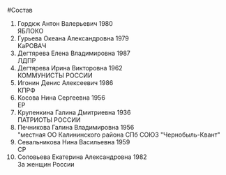 #Состав
1. Гордкж Антон Валерьевич 1980   
    ЯБЛОКО
2. Гурьева Океана Александровна 1979   
    КаРОВАЧ
3. Дегтярева Елена Владимировна 1987   
    ЛДПР
4. Дегтярева Ирина Викторовна 1962   
    КОММУНИСТЫ РОССИИ
5. Игонин Денис Алексеевич 1986   
    КПРФ
6. Косова Нина Сергеевна 1956   
    ЕР
7. Крупенкина Галина Дмитриевна 1936   
    ПАТРИОТЫ РОССИИ
8. Печникова Галина Владимировна 1956   
    "местная ОО Калининского района СПб СОЮЗ "Чернобыль-Квант"
9. Севальникова Нина Васильевна 1959   
    СР
10. Соловьева Екатерина Александровна 1982   
    За женщин России

